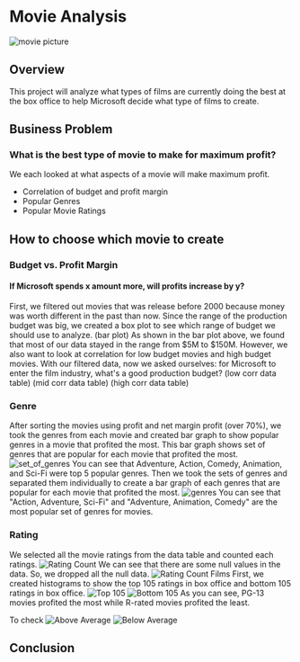 # Movie Analysis
![movie picture](images/movie_picture.png)
## Overview
This project will analyze what types of films are currently doing the best at the box office to help Microsoft decide what type of films to create. 
## Business Problem
### What is the best type of movie to make for maximum profit?
We each looked at what aspects of a movie will make maximum profit.
* Correlation of budget and profit margin
* Popular Genres
* Popular Movie Ratings 
## How to choose which movie to create
### Budget vs. Profit Margin
#### If Microsoft spends x amount more, will profits increase by y?
First, we filtered out movies that was release before 2000 because money was worth different in the past than now. 
Since the range of the production budget was big, we created a box plot to see which range of budget we should use to analyze.
(bar plot)
As shown in the bar plot above, we found that most of our data stayed in the range from $5M to $150M. 
However, we also want to look at correlation for low budget movies and high budget movies.
With our filtered data, now we asked ourselves: for Microsoft to enter the film industry, what's a good production budget?
(low corr data table)
(mid corr data table)
(high corr data table)
### Genre
After sorting the movies using profit and net margin profit (over 70%), we took the genres from each movie and created bar graph to show popular genres in a movie that profited the most. 
This bar graph shows set of genres that are popular for each movie that profited the most.
![set_of_genres](images/set_of_genres_top_100_profited_movies.png)
You can see that Adventure, Action, Comedy, Animation, and Sci-Fi were top 5 popular genres.
Then we took the sets of genres and separated them individually to create a bar graph of each genres that are popular for each movie that profited the most.
![genres](images/genres_in_top_100_profited_movies.png)
You can see that "Action, Adventure, Sci-Fi" and "Adventure, Animation, Comedy" are the most popular set of genres for movies.
### Rating
We selected all the movie ratings from the data table and counted each ratings. 
![Rating Count](images/Rating&#32;Count&#32;Films&#32;with&#32;Data.png)
We can see that there are some null values in the data. So, we dropped all the null data.
![Rating Count Films](images/Rating&#32;Count&#32;Films&#32;with&#32;Data.png)
First, we created histograms to show the top 105 ratings in box office and bottom 105 ratings in box office.
![Top 105](images/Top&#32;105.png)
![Bottom 105](images/Bottom&#32;105.png)
As you can see, PG-13 movies profited the most while R-rated movies profited the least.

To check
![Above Average](images/Above&#32;Average.png)
![Below Average](images/Below&#32;Average.png)
## Conclusion
